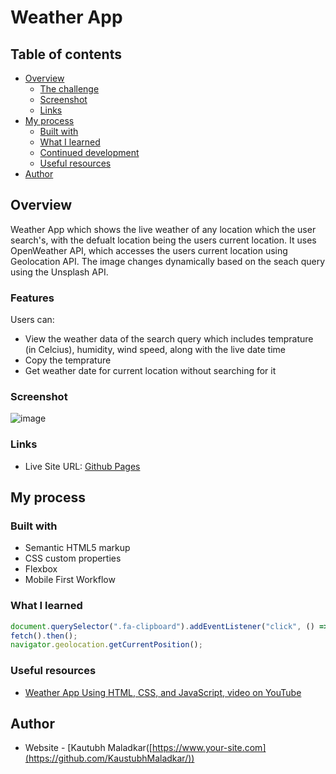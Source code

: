 # Weather App

## Table of contents

- [Overview](#overview)
  - [The challenge](#the-challenge)
  - [Screenshot](#screenshot)
  - [Links](#links)
- [My process](#my-process)
  - [Built with](#built-with)
  - [What I learned](#what-i-learned)
  - [Continued development](#continued-development)
  - [Useful resources](#useful-resources)
- [Author](#author)


## Overview
Weather App which shows the live weather of any location which the user search's, with the defualt location being the users current location. It uses OpenWeather API, which accesses the users current location using Geolocation API. The image changes dynamically based on the seach query using the Unsplash API.

### Features

Users can:

- View the weather data of the search query which includes temprature (in Celcius), humidity, wind speed, along with the live date time 
- Copy the temprature
- Get weather date for current location without searching for it

### Screenshot


![image](https://user-images.githubusercontent.com/74300302/172368047-2aa91b67-eb19-40a0-90a9-7b257988da3f.png)


### Links

- Live Site URL: [Github Pages](https://kaustubhmaladkar.github.io/Weather-App/)

## My process

### Built with

- Semantic HTML5 markup
- CSS custom properties
- Flexbox
- Mobile First Workflow


### What I learned

```js
document.querySelector(".fa-clipboard").addEventListener("click", () => navigator.clipboard.writeText(document.querySelector(".temp").innerText));
fetch().then();
navigator.geolocation.getCurrentPosition();
```

### Useful resources

- [Weather App Using HTML, CSS, and JavaScript, video on YouTube](https://youtu.be/WZNG8UomjSI)

## Author

- Website - [Kautubh Maladkar([https://www.your-site.com](https://github.com/KaustubhMaladkar/))
